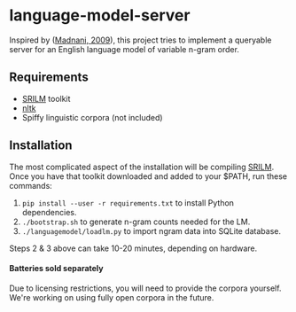 language-model-server
=====================

Inspired by ([Madnani, 2009]), this project tries to implement a queryable server for an English language model of variable n-gram order. 

Requirements
------------
 - [SRILM] toolkit
 - [nltk]
 - Spiffy linguistic corpora (not included)


Installation
--------------
The most complicated aspect of the installation will be compiling [SRILM]. 
Once you have that toolkit downloaded and added to your $PATH, run these commands:

 1. ```pip install --user -r requirements.txt``` to install Python dependencies.
 2. ```./bootstrap.sh``` to generate n-gram counts needed for the LM. 
 3. ```./languagemodel/loadlm.py``` to import ngram data into SQLite database.

Steps 2 & 3 above can take 10-20 minutes, depending on hardware.

#### Batteries sold separately
Due to licensing restrictions, you will need to provide the corpora 
yourself. We're working on using fully open corpora in the future.

[Madnani, 2009]:http://ojs.pythonpapers.org/index.php/tppsc/article/view/83
[SRILM]:http://www.speech.sri.com/projects/srilm/download.html
[nltk]:http://www.nltk.org/

